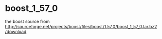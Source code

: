 boost_1_57_0
============

the boost source from http://sourceforge.net/projects/boost/files/boost/1.57.0/boost_1_57_0.tar.bz2/download
